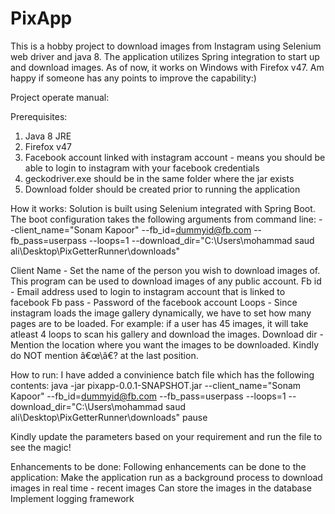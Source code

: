 # PixApp

This is a hobby project to download images from Instagram using Selenium web driver and java 8. The application utilizes Spring integration to start up and download images. As of now, it works on Windows with Firefox v47. Am happy if someone has any points to improve the capability:)

Project operate manual:

Prerequisites:
1) Java 8 JRE
2) Firefox v47
3) Facebook account linked with instagram account - means you should be able to login to instagram with your facebook credentials
4) geckodriver.exe should be in the same folder where the jar exists
5) Download folder should be created prior to running the application

How it works:
Solution is built using Selenium integrated with Spring Boot. The boot configuration takes the following arguments from command line:
--client_name="Sonam Kapoor" --fb_id=dummyid@fb.com --fb_pass=userpass --loops=1 --download_dir="C:\Users\mohammad saud ali\Desktop\PixGetterRunner\downloads"

Client Name - Set the name of the person you wish to download images of. This program can be used to download images of any public account.
Fb id - Email address used to login to instagram account that is linked to facebook
Fb pass - Password of the facebook account
Loops - Since instagram loads the image gallery dynamically, we have to set how many pages are to be loaded. For example: if a user has 45 images, it will take atleast 4 loops to scan his gallery and download the images. 
Download dir - Mention the location where you want the images to be downloaded. Kindly do NOT mention â€œ\â€? at the last position.

How to run:
I have added a convinience batch file which has the following contents:
java -jar pixapp-0.0.1-SNAPSHOT.jar --client_name="Sonam Kapoor" --fb_id=dummyid@fb.com --fb_pass=userpass --loops=1 --download_dir="C:\Users\mohammad saud ali\Desktop\PixGetterRunner\downloads"
pause

Kindly update the parameters based on your requirement and run the file to see the magic!

Enhancements to be done:
Following enhancements can be done to the application:
Make the application run as a background process to download images in real time - recent images
Can store the images in the database
Implement logging framework
